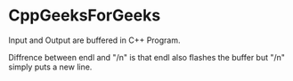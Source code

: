 # CppGeeksForGeeks

Input and Output are buffered in C++ Program.

Diffrence between endl and "/n" is that endl also flashes the buffer but "/n" simply puts a new line.
